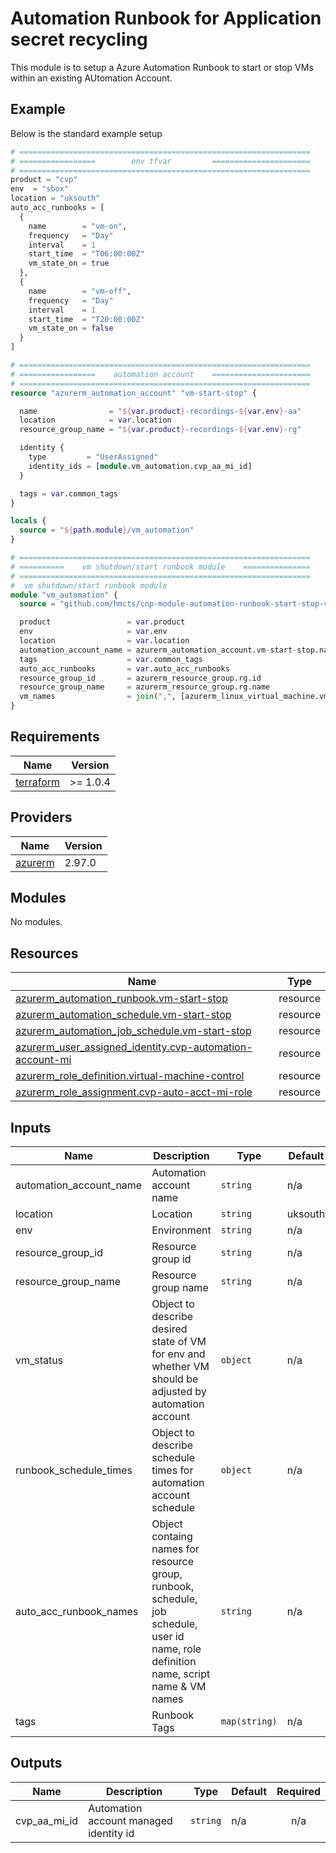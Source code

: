 # Automation Runbook for Application secret recycling

This module is to setup a Azure Automation Runbook to start or stop VMs within an existing AUtomation Account.


## Example

Below is the standard example setup

```tfvars
# =================================================================
# =================        env tfvar         ======================
# =================================================================
product = "cvp"
env  = "sbox"
location = "uksouth"
auto_acc_runbooks = [
  {
    name        = "vm-on",
    frequency   = "Day"
    interval    = 1
    start_time  = "T06:00:00Z"
    vm_state_on = true
  },
  {
    name        = "vm-off",
    frequency   = "Day"
    interval    = 1
    start_time  = "T20:00:00Z"
    vm_state_on = false
  }
]
```


```terraform
# =================================================================
# =================    automation account    ======================
# =================================================================
resource "azurerm_automation_account" "vm-start-stop" {

  name                = "${var.product}-recordings-${var.env}-aa"
  location            = var.location
  resource_group_name = "${var.product}-recordings-${var.env}-rg"

  identity {
    type         = "UserAssigned"
    identity_ids = [module.vm_automation.cvp_aa_mi_id]
  }

  tags = var.common_tags
}

locals {
  source = "${path.module}/vm_automation"
}

# =================================================================
# ==========    vm shutdown/start runbook module    ===============
# =================================================================
#  vm shutdown/start runbook module
module "vm_automation" {
  source = "github.com/hmcts/cnp-module-automation-runbook-start-stop-vm"

  product                 = var.product
  env                     = var.env
  location                = var.location
  automation_account_name = azurerm_automation_account.vm-start-stop.name
  tags                    = var.common_tags
  auto_acc_runbooks       = var.auto_acc_runbooks
  resource_group_id       = azurerm_resource_group.rg.id
  resource_group_name     = azurerm_resource_group.rg.name
  vm_names                = join(",", [azurerm_linux_virtual_machine.vm1.name, azurerm_linux_virtual_machine.vm2.name])
}


```

## Requirements   

| Name | Version |
|------|---------|
| <a name="requirement_terraform"></a> [terraform](#requirement\_terraform) | >= 1.0.4 |

## Providers

| Name | Version |
|------|---------|
| <a name="provider_azurerm"></a> [azurerm](#provider\_azurerm) | 2.97.0 |

## Modules

No modules.

## Resources

| Name | Type |
|------|------|
| [azurerm_automation_runbook.vm-start-stop](https://registry.terraform.io/providers/hashicorp/azurerm/latest/docs/resources/automation_runbook) | resource |
| [azurerm_automation_schedule.vm-start-stop](https://registry.terraform.io/providers/hashicorp/azurerm/latest/docs/resources/automation_schedule) | resource |
| [azurerm_automation_job_schedule.vm-start-stop](https://registry.terraform.io/providers/hashicorp/azurerm/latest/docs/resources/automation_job_schedule) | resource |
| [azurerm_user_assigned_identity.cvp-automation-account-mi](https://registry.terraform.io/providers/hashicorp/azurerm/latest/docs/resources/user_assigned_identity) | resource |
| [azurerm_role_definition.virtual-machine-control](https://registry.terraform.io/providers/hashicorp/azurerm/latest/docs/resources/role_definition) | resource |
| [azurerm_role_assignment.cvp-auto-acct-mi-role](https://registry.terraform.io/providers/hashicorp/azurerm/latest/docs/resources/role_assignment) | resource |

## Inputs

| Name | Description | Type | Default | Required |
|------|-------------|------|---------|:--------:|
| automation_account_name | Automation account name | `string` | n/a | yes |   
| location | Location | `string` | uksouth | no |  
| env | Environment | `string` | n/a | yes |  
| resource_group_id | Resource group id | `string` | n/a | yes |  
| resource_group_name | Resource group name | `string` | n/a | yes |  
| vm_status | Object to describe desired state of VM for env and whether VM should be adjusted by automation account | `object` | n/a | yes |  
| runbook_schedule_times | Object to describe schedule times for automation account schedule | `object` | n/a | yes |  
| auto_acc_runbook_names | Object containg names for resource group, runbook, schedule, job schedule, user id name, role definition name, script name & VM names | `string` | n/a | yes |   
| tags | Runbook Tags | `map(string)` | n/a | yes |

## Outputs

| Name | Description | Type | Default | Required |
|------|-------------|------|---------|:--------:|
| cvp_aa_mi_id | Automation account managed identity id | `string` | n/a | n/a |   